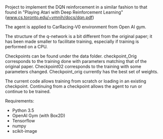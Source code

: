 Project to implement the DQN reinforcement in a similar fashion to that found in "Playing Atari with Deep Reinforcement Learning" (www.cs.toronto.edu/~vmnih/docs/dqn.pdf)

The agent is applied to CarRacing-V0 environment from Open AI gym.

The structure of the q-network is a bit different from the original paper; it has been made smaller to facilitate training, especially if training is performed on a CPU.

Checkpoints can be found under the data folder. checkpoint_Orig corresponds to the training done with parameters matching that of the original paper. Checkpoint02 corresponds to the training with some parameters changed. Checkpoint_orig currently has the best set of weights. 

The current code allows training from scratch or loading in an existing checkpoint. Continuing from a checkpoint allows the agent to run or continue to be trained.

Requirements:
- Python 3.5
- OpenAI Gym (with Box2D)
- Tensorflow
- numpy
- scikit-image
